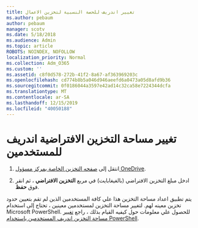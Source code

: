 ```yaml
---
title: تغيير اندريف للحصة النسبية لتخزين الاعمال
ms.author: pebaum
author: pebaum
manager: scotv
ms.date: 5/18/2018
ms.audience: Admin
ms.topic: article
ROBOTS: NOINDEX, NOFOLLOW
localization_priority: Normal
ms.collection: Adm_O365
ms.custom: ''
ms.assetid: c8f0d578-272b-41f2-8a67-af363969203c
ms.openlocfilehash: cd774b8b5a046d946aeefd6a0473a05d8afd9b36
ms.sourcegitcommit: 0f0186044a3597e42ad14c32ca58e7224344dcfa
ms.translationtype: MT
ms.contentlocale: ar-SA
ms.lasthandoff: 12/15/2019
ms.locfileid: "40050188"
---
```

# <a name="change-the-default-onedrive-storage-space-for-your-users"></a>تغيير مساحة التخزين الافتراضية اندريف للمستخدمين

1. انتقل إلى [صفحه التخزين الخاصة بمركز مسؤول OneDrive](https://admin.onedrive.com/?v=StorageSettings).
    
2. ادخل مبلغ التخزين الافتراضي (بالغيغابايت) في مربع **التخزين الافتراضي** ، ثم انقر فوق **حفظ**.
    
يتم تطبيق اعداد مساحة التخزين هذا علي كافة المستخدمين الذين لم تقم بتعيين حدود تخزين معينه لهم. لتغيير مساحة التخزين لمستخدمين معينين ، تحتاج إلى استخدام Microsoft PowerShell. للحصول علي معلومات حول كيفيه القيام بذلك ، راجع [تغيير مساحة التخزين اندريف المستخدمين باستخدام PowerShell](https://go.microsoft.com/fwlink/?linkid=866402).
  


